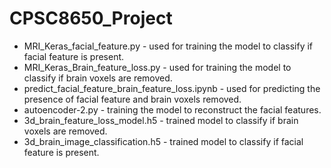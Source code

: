 # CPSC8650_Project
* MRI_Keras_facial_feature.py - used for training the model to classify if facial feature is present.
* MRI_Keras_Brain_feature_loss.py - used for training the model to classify if brain voxels are removed.
* predict_facial_feature_brain_feature_loss.ipynb - used for predicting the presence of facial feature and brain voxels removed.
* autoencoder-2.py - training the model to reconstruct the facial features.
* 3d_brain_feature_loss_model.h5 - trained model to classify if brain voxels are removed.
* 3d_brain_image_classification.h5 - trained model to classify if facial feature is present.
